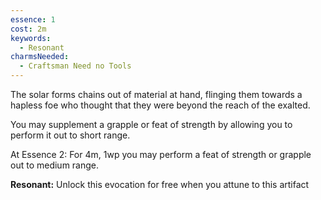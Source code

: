 ```yaml
---
essence: 1
cost: 2m
keywords:
  - Resonant
charmsNeeded:
  - Craftsman Need no Tools
---
```


The solar forms chains out of material at hand, flinging them towards a hapless foe who thought that they were beyond the reach of the exalted.

You may supplement a grapple or feat of strength by allowing you to perform it out to short range.

At Essence 2: For 4m, 1wp you may perform a feat of strength or grapple out to medium range.

**Resonant:** Unlock this evocation for free when you attune to this artifact
